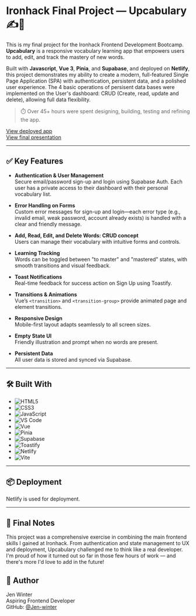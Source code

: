 # Ironhack Final Project — Upcabulary ✍️📘

This is my final project for the Ironhack Frontend Development Bootcamp. **Upcabulary** is a responsive vocabulary learning app that empowers users to add, edit, and track the mastery of new words.

Built with **Javascript**, **Vue 3**, **Pinia**, and **Supabase**, and deployed on **Netlify**, this project demonstrates my ability to create a modern, full-featured Single Page Application (SPA) with authentication, persistent data, and a polished user experience. The 4 basic operations of persisent data bases were implemented on the User's dashboard: CRUD (Create, read, update and delete), allowing full data flexibility. 

> ⏱️ Over 45+ hours were spent designing, building, testing and refining the app.

[View deployed app](https://upcabulary.netlify.app/)  
[View final presentation](#)

---

## ✅ Key Features

- **Authentication & User Management**  
  Secure email/password sign-up and login using Supabase Auth. Each user has a private access to their dashboard with their personal vocabulary list.

- **Error Handling on Forms**  
  Custom error messages for sign-up and login—each error type (e.g., invalid email, weak password, account already exists) is handled with a clear and friendly message.
  
- **Add, Read, Edit, and Delete Words: CRUD concept**  
  Users can manage their vocabulary with intuitive forms and controls. 

- **Learning Tracking**  
  Words can be toggled between "to master" and "mastered" states, with smooth transitions and visual feedback.

- **Toast Notifications**  
  Real-time feedback for success action on Sign Up using Toastify.

- **Transitions & Animations**  
  Vue’s `<transition>` and `<transition-group>` provide animated page and element transitions.

- **Responsive Design**  
  Mobile-first layout adapts seamlessly to all screen sizes.

- **Empty State UI**  
  Friendly illustration and prompt when no words are present.

- **Persistent Data**  
  All user data is stored and synced via Supabase.


---

## 🛠 Built With

- ![HTML5](https://img.shields.io/badge/HTML5-E34F26?logo=html5&logoColor=white)
- ![CSS3](https://img.shields.io/badge/CSS3-1572B6?logo=css3&logoColor=white)
- ![JavaScript](https://img.shields.io/badge/JavaScript-F7DF1E?logo=javascript&logoColor=black)
- ![VS Code](https://img.shields.io/badge/Editor-VS%20Code-blue?logo=visualstudiocode&logoColor=white)
- ![Vue](https://img.shields.io/badge/Vue.js-35495E?logo=vue.js&logoColor=4FC08D)
- ![Pinia](https://img.shields.io/badge/Pinia-FFD500?logo=pinia&logoColor=black)
- ![Supabase](https://img.shields.io/badge/Supabase-3ECF8E?logo=supabase&logoColor=white)
- ![Toastify](https://img.shields.io/badge/Toastify.js-FF6F61?style=flat&logo=javascript)
- ![Netlify](https://img.shields.io/badge/Deployed_on-Netlify-00C7B7?logo=netlify&logoColor=white)
- ![Vite](https://img.shields.io/badge/Vite-FADA5E?logo=vite&logoColor=purple)

---

## 📦 Deployment
Netlify is used for deployment.

---

## 📄 Final Notes
This project was a comprehensive exercise in combining the main frontend skills I gained at Ironhack. From authentication and state management to UX and deployment, Upcabulary challenged me to think like a real developer. I'm proud of how it turned out so far in those few hours of work — and there's more I'd love to add in the future!

## 👤 Author  
Jen Winter  
Aspiring Frontend Developer  
GitHub: [@Jen-winter](https://github.com/Jen-winter)




